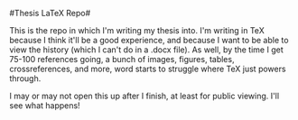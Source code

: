#Thesis LaTeX Repo#

This  is the repo in which I'm writing my thesis into. I'm writing in TeX because I think it'll be a good experience, and because I want to be able to view the history (which I can't do in a .docx file). As well, by the time I get 75-100 references going, a bunch of images, figures, tables, crossreferences, and more, word starts to struggle where TeX just powers through. 

I may or may not open this up after I finish, at least for public viewing. I'll see what happens! 


